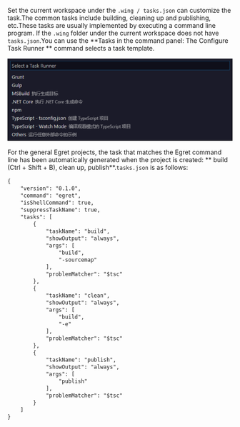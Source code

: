 
Set the current workspace under the `.wing / tasks.json` can customize the task.The common tasks include building, cleaning up and publishing, etc.These tasks are usually implemented by executing a command line program.
If the `.wing` folder under the current workspace does not have` tasks.json`.You can use the **Tasks in the command panel: The Configure Task Runner ** command selects a task template.

![](5.png)

For the general Egret projects, the task that matches the Egret command line has been automatically generated when the project is created: ** build (Ctrl + Shift + B), clean up, publish**.`tasks.json` is as follows:

```
{
    "version": "0.1.0",
    "command": "egret",
    "isShellCommand": true,
    "suppressTaskName": true,
    "tasks": [
        {
            "taskName": "build",
            "showOutput": "always",
            "args": [
                "build",
                "-sourcemap"
            ],
            "problemMatcher": "$tsc"
        },
        {
            "taskName": "clean",
            "showOutput": "always",
            "args": [
                "build",
                "-e"
            ],
            "problemMatcher": "$tsc"
        },
        {
            "taskName": "publish",
            "showOutput": "always",
            "args": [
                "publish"
            ],
            "problemMatcher": "$tsc"
        }
    ]
}
```

